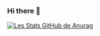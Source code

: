 ### Hi there 👋

<!--
**DamienCheron/DamienCheron** is a ✨ _special_ ✨ repository because its `README.md` (this file) appears on your GitHub profile.

Here are some ideas to get you started:

- 🔭 I’m currently working on ...
- 🌱 I’m currently learning ...
- 👯 I’m looking to collaborate on ...
- 🤔 I’m looking for help with ...
- 💬 Ask me about ...
- 📫 How to reach me: ...
- 😄 Pronouns: ...
- ⚡ Fun fact: ...
-->

[![Les Stats GitHub de Anurag](https://github-readme-stats.vercel.app/api?username=DamienCheron)](https://github.com/anuraghazra/github-readme-stats)
